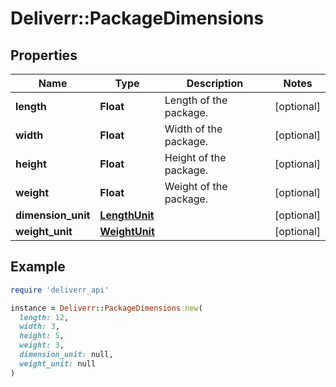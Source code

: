 # Deliverr::PackageDimensions

## Properties

| Name | Type | Description | Notes |
| ---- | ---- | ----------- | ----- |
| **length** | **Float** | Length of the package. | [optional] |
| **width** | **Float** | Width of the package. | [optional] |
| **height** | **Float** | Height of the package. | [optional] |
| **weight** | **Float** | Weight of the package. | [optional] |
| **dimension_unit** | [**LengthUnit**](LengthUnit.md) |  | [optional] |
| **weight_unit** | [**WeightUnit**](WeightUnit.md) |  | [optional] |

## Example

```ruby
require 'deliverr_api'

instance = Deliverr::PackageDimensions.new(
  length: 12,
  width: 3,
  height: 5,
  weight: 3,
  dimension_unit: null,
  weight_unit: null
)
```


